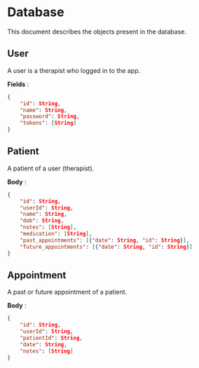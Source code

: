 # Database

This document describes the objects present in the database.

## User

A user is a therapist who logged in to the app.

**Fields** : 
```json
{   
    "id": String,
    "name": String,
    "password": String,
    "tokens": [String]
}
```

##  Patient 

A patient of a user (therapist).

**Body** : 
```json
{
    "id": String,
    "userId": String,
    "name": String,
    "dob": String,
    "notes": [String], 
    "medication": [String],
    "past_appointments": [{"date": String, "id": String}],
    "future_appointments": [{"date": String, "id": String}]
}   
```

## Appointment

A past or future appointment of a patient.


**Body** : 
```json
{   
    "id": String,
    "userId": String,
    "patientId": String,
    "date": String,
    "notes": [String] 
}
```
